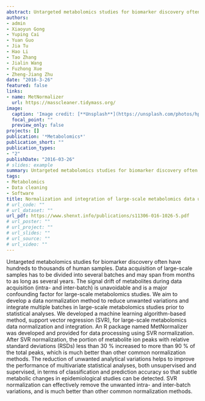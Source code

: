 ```yaml
---
abstract: Untargeted metabolomics studies for biomarker discovery often have hundreds to thousands of human samples. Data acquisition of large-scale samples has to be divided into several batches and may span from months to as long as several years. The signal drift of metabolites during data acquisition (intra- and inter-batch) is unavoidable and is a major confounding factor for large-scale metabolomics studies. We aim to develop a data normalization method to reduce unwanted variations and integrate multiple batches in large-scale metabolomics studies prior to statistical analyses. We developed a machine learning algorithm-based method, support vector regression (SVR), for large-scale metabolomics data normalization and integration. An R package named MetNormalizer was developed and provided for data processing using SVR normalization. After SVR normalization, the portion of metabolite ion peaks with relative standard deviations (RSDs) less than 30 % increased to more than 90 % of the total peaks, which is much better than other common normalization methods. The reduction of unwanted analytical variations helps to improve the performance of multivariate statistical analyses, both unsupervised and supervised, in terms of classification and prediction accuracy so that subtle metabolic changes in epidemiological studies can be detected. SVR normalization can effectively remove the unwanted intra- and inter-batch variations, and is much better than other common normalization methods. 
authors:
- admin
- Xiaoyun Gong
- Yuping Cai
- Yuan Guo
- Jia Tu
- Hao Li
- Tao Zhang
- Jialin Wang
- Fuzhong Xue
- Zheng-Jiang Zhu
date: "2016-3-26"
featured: false
links:
- name: MetNormalizer
  url: https://masscleaner.tidymass.org/
image:
  caption: 'Image credit: [**Unsplash**](https://unsplash.com/photos/hpjSkU2UYSU)'
  focal_point: ""
  preview_only: false
projects: []
publication: '*Metabolomics*'
publication_short: ""
publication_types:
- "2"
publishDate: "2016-03-26"
# slides: example
summary: Untargeted metabolomics studies for biomarker discovery often have hundreds to thousands of human samples. Data acquisition of large-scale samples has to be divided into several batches and may span from months to as long as several years. The signal drift of metabolites during data acquisition (intra- and inter-batch) is unavoidable and is a major confounding factor for large-scale metabolomics studies. We aim to develop a data normalization method to reduce unwanted variations and integrate multiple batches in large-scale metabolomics studies prior to statistical analyses. We developed a machine learning algorithm-based method, support vector regression (SVR), for large-scale metabolomics data normalization and integration. An R package named MetNormalizer was developed and provided for data processing using SVR normalization. After SVR normalization, the portion of metabolite ion peaks with relative standard deviations (RSDs) less than 30 % increased to more than 90 % of the total peaks, which is much better than other common normalization methods. The reduction of unwanted analytical variations helps to improve the performance of multivariate statistical analyses, both unsupervised and supervised, in terms of classification and prediction accuracy so that subtle metabolic changes in epidemiological studies can be detected. SVR normalization can effectively remove the unwanted intra- and inter-batch variations, and is much better than other common normalization methods.  
tags:
- Metabolomics
- Data cleaning
- Software
title: Normalization and integration of large-scale metabolomics data using support vector regression
# url_code: ""
# url_dataset: ""
url_pdf: https://www.shenxt.info/publications/s11306-016-1026-5.pdf
# url_poster: ""
# url_project: ""
# url_slides: ""
# url_source: ""
# url_video: ""
---
```


Untargeted metabolomics studies for biomarker discovery often have hundreds to thousands of human samples. Data acquisition of large-scale samples has to be divided into several batches and may span from months to as long as several years. The signal drift of metabolites during data acquisition (intra- and inter-batch) is unavoidable and is a major confounding factor for large-scale metabolomics studies. We aim to develop a data normalization method to reduce unwanted variations and integrate multiple batches in large-scale metabolomics studies prior to statistical analyses. We developed a machine learning algorithm-based method, support vector regression (SVR), for large-scale metabolomics data normalization and integration. An R package named MetNormalizer was developed and provided for data processing using SVR normalization. After SVR normalization, the portion of metabolite ion peaks with relative standard deviations (RSDs) less than 30 % increased to more than 90 % of the total peaks, which is much better than other common normalization methods. The reduction of unwanted analytical variations helps to improve the performance of multivariate statistical analyses, both unsupervised and supervised, in terms of classification and prediction accuracy so that subtle metabolic changes in epidemiological studies can be detected. SVR normalization can effectively remove the unwanted intra- and inter-batch variations, and is much better than other common normalization methods. 